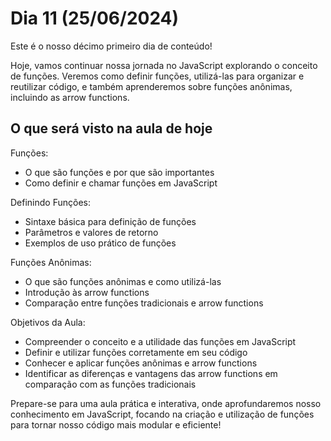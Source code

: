 # Dia 11 (25/06/2024)

Este é o nosso décimo primeiro dia de conteúdo!

Hoje, vamos continuar nossa jornada no JavaScript explorando o conceito de funções. Veremos como definir funções, utilizá-las para organizar e reutilizar código, e também aprenderemos sobre funções anônimas, incluindo as arrow functions.

## O que será visto na aula de hoje

Funções:

- O que são funções e por que são importantes
- Como definir e chamar funções em JavaScript

Definindo Funções:

- Sintaxe básica para definição de funções
- Parâmetros e valores de retorno
- Exemplos de uso prático de funções

Funções Anônimas:

- O que são funções anônimas e como utilizá-las
- Introdução às arrow functions
- Comparação entre funções tradicionais e arrow functions

Objetivos da Aula:

- Compreender o conceito e a utilidade das funções em JavaScript
- Definir e utilizar funções corretamente em seu código
- Conhecer e aplicar funções anônimas e arrow functions
- Identificar as diferenças e vantagens das arrow functions em comparação com as funções tradicionais

Prepare-se para uma aula prática e interativa, onde aprofundaremos nosso conhecimento em JavaScript, focando na criação e utilização de funções para tornar nosso código mais modular e eficiente!
